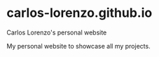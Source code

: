 # carlos-lorenzo.github.io
Carlos Lorenzo's personal website

My personal website to showcase all my projects.
